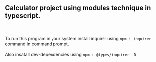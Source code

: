 ## Calculator project using modules technique in typescript.
<br><br>
To run this program in your system install inquirer using `npm i inquirer` command in command prompt.
<br><br>
Also insatall dev-dependencies using `npm i @types/inquirer -D`
